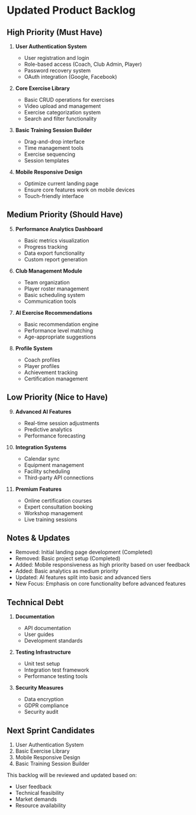 # Updated Product Backlog

## High Priority (Must Have)

1. **User Authentication System**

    - User registration and login
    - Role-based access (Coach, Club Admin, Player)
    - Password recovery system
    - OAuth integration (Google, Facebook)

2. **Core Exercise Library**

    - Basic CRUD operations for exercises
    - Video upload and management
    - Exercise categorization system
    - Search and filter functionality

3. **Basic Training Session Builder**

    - Drag-and-drop interface
    - Time management tools
    - Exercise sequencing
    - Session templates

4. **Mobile Responsive Design**
    - Optimize current landing page
    - Ensure core features work on mobile devices
    - Touch-friendly interface

## Medium Priority (Should Have)

5. **Performance Analytics Dashboard**

    - Basic metrics visualization
    - Progress tracking
    - Data export functionality
    - Custom report generation

6. **Club Management Module**

    - Team organization
    - Player roster management
    - Basic scheduling system
    - Communication tools

7. **AI Exercise Recommendations**

    - Basic recommendation engine
    - Performance level matching
    - Age-appropriate suggestions

8. **Profile System**
    - Coach profiles
    - Player profiles
    - Achievement tracking
    - Certification management

## Low Priority (Nice to Have)

9. **Advanced AI Features**

    - Real-time session adjustments
    - Predictive analytics
    - Performance forecasting

10. **Integration Systems**

    - Calendar sync
    - Equipment management
    - Facility scheduling
    - Third-party API connections

11. **Premium Features**
    - Online certification courses
    - Expert consultation booking
    - Workshop management
    - Live training sessions

## Notes & Updates

- Removed: Initial landing page development (Completed)
- Removed: Basic project setup (Completed)
- Added: Mobile responsiveness as high priority based on user feedback
- Added: Basic analytics as medium priority
- Updated: AI features split into basic and advanced tiers
- New Focus: Emphasis on core functionality before advanced features

## Technical Debt

1. **Documentation**

    - API documentation
    - User guides
    - Development standards

2. **Testing Infrastructure**

    - Unit test setup
    - Integration test framework
    - Performance testing tools

3. **Security Measures**
    - Data encryption
    - GDPR compliance
    - Security audit

## Next Sprint Candidates

1. User Authentication System
2. Basic Exercise Library
3. Mobile Responsive Design
4. Basic Training Session Builder

This backlog will be reviewed and updated based on:

- User feedback
- Technical feasibility
- Market demands
- Resource availability
